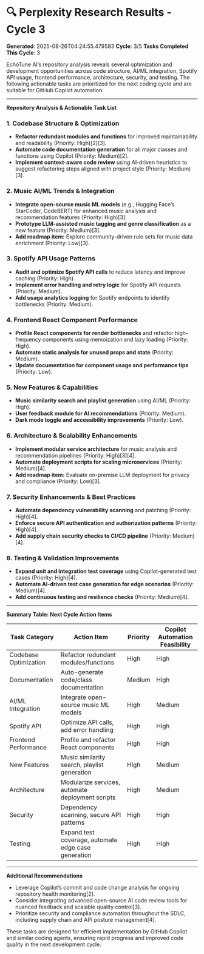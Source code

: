 # 🔍 Perplexity Research Results - Cycle 3

**Generated**: 2025-08-26T04:24:55.479583
**Cycle**: 3/5
**Tasks Completed This Cycle**: 3

EchoTune AI’s repository analysis reveals several optimization and development opportunities across code structure, AI/ML integration, Spotify API usage, frontend performance, architecture, security, and testing. The following actionable tasks are prioritized for the next coding cycle and are suitable for GitHub Copilot automation.

---

**Repository Analysis & Actionable Task List**

### 1. Codebase Structure & Optimization
- **Refactor redundant modules and functions** for improved maintainability and readability (Priority: High)[2][3].
- **Automate code documentation generation** for all major classes and functions using Copilot (Priority: Medium)[2].
- **Implement context-aware code review** using AI-driven heuristics to suggest refactoring steps aligned with project style (Priority: Medium)[3].

### 2. Music AI/ML Trends & Integration
- **Integrate open-source music ML models** (e.g., Hugging Face’s StarCoder, CodeBERT) for enhanced music analysis and recommendation features (Priority: High)[3].
- **Prototype LLM-assisted music tagging and genre classification** as a new feature (Priority: Medium)[3].
- **Add roadmap item:** Explore community-driven rule sets for music data enrichment (Priority: Low)[3].

### 3. Spotify API Usage Patterns
- **Audit and optimize Spotify API calls** to reduce latency and improve caching (Priority: High).
- **Implement error handling and retry logic** for Spotify API requests (Priority: Medium).
- **Add usage analytics logging** for Spotify endpoints to identify bottlenecks (Priority: Medium).

### 4. Frontend React Component Performance
- **Profile React components for render bottlenecks** and refactor high-frequency components using memoization and lazy loading (Priority: High).
- **Automate static analysis for unused props and state** (Priority: Medium).
- **Update documentation for component usage and performance tips** (Priority: Low).

### 5. New Features & Capabilities
- **Music similarity search and playlist generation** using AI/ML (Priority: High).
- **User feedback module for AI recommendations** (Priority: Medium).
- **Dark mode toggle and accessibility improvements** (Priority: Low).

### 6. Architecture & Scalability Enhancements
- **Implement modular service architecture** for music analysis and recommendation pipelines (Priority: High)[3][4].
- **Automate deployment scripts for scaling microservices** (Priority: Medium)[4].
- **Add roadmap item:** Evaluate on-premise LLM deployment for privacy and compliance (Priority: Low)[3].

### 7. Security Enhancements & Best Practices
- **Automate dependency vulnerability scanning** and patching (Priority: High)[4].
- **Enforce secure API authentication and authorization patterns** (Priority: High)[4].
- **Add supply chain security checks to CI/CD pipeline** (Priority: Medium)[4].

### 8. Testing & Validation Improvements
- **Expand unit and integration test coverage** using Copilot-generated test cases (Priority: High)[4].
- **Automate AI-driven test case generation for edge scenarios** (Priority: Medium)[4].
- **Add continuous testing and resilience checks** (Priority: Medium)[4].

---

**Summary Table: Next Cycle Action Items**

| Task Category                | Action Item                                             | Priority | Copilot Automation Feasibility |
|------------------------------|--------------------------------------------------------|----------|-------------------------------|
| Codebase Optimization        | Refactor redundant modules/functions                   | High     | High                          |
| Documentation                | Auto-generate code/class documentation                 | Medium   | High                          |
| AI/ML Integration            | Integrate open-source music ML models                  | High     | Medium                        |
| Spotify API                  | Optimize API calls, add error handling                 | High     | High                          |
| Frontend Performance         | Profile and refactor React components                  | High     | High                          |
| New Features                 | Music similarity search, playlist generation           | High     | Medium                        |
| Architecture                 | Modularize services, automate deployment scripts       | High     | Medium                        |
| Security                     | Dependency scanning, secure API patterns               | High     | High                          |
| Testing                      | Expand test coverage, automate edge case generation    | High     | High                          |

---

**Additional Recommendations**
- Leverage Copilot’s commit and code change analysis for ongoing repository health monitoring[2].
- Consider integrating advanced open-source AI code review tools for nuanced feedback and scalable quality control[3].
- Prioritize security and compliance automation throughout the SDLC, including supply chain and API posture management[4].

These tasks are designed for efficient implementation by GitHub Copilot and similar coding agents, ensuring rapid progress and improved code quality in the next development cycle.
